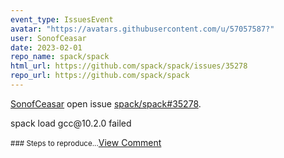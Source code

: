 ```yaml
---
event_type: IssuesEvent
avatar: "https://avatars.githubusercontent.com/u/57057587?"
user: SonofCeasar
date: 2023-02-01
repo_name: spack/spack
html_url: https://github.com/spack/spack/issues/35278
repo_url: https://github.com/spack/spack
---
```


<a href='https://github.com/SonofCeasar' target='_blank'>SonofCeasar</a> open issue <a href='https://github.com/spack/spack/issues/35278' target='_blank'>spack/spack#35278</a>.

<p>spack load gcc@10.2.0 failed</p><small>### Steps to reproduce...</small><a href='https://github.com/spack/spack/issues/35278' target='_blank'>View Comment</a>